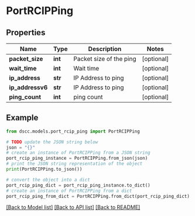 # PortRCIPPing


## Properties

Name | Type | Description | Notes
------------ | ------------- | ------------- | -------------
**packet_size** | **int** | Packet size of the ping | [optional] 
**wait_time** | **int** | Wait time | [optional] 
**ip_address** | **str** | IP Address to ping | [optional] 
**ip_addressv6** | **str** | IP Address to ping | [optional] 
**ping_count** | **int** | ping count | [optional] 

## Example

```python
from dscc.models.port_rcip_ping import PortRCIPPing

# TODO update the JSON string below
json = "{}"
# create an instance of PortRCIPPing from a JSON string
port_rcip_ping_instance = PortRCIPPing.from_json(json)
# print the JSON string representation of the object
print(PortRCIPPing.to_json())

# convert the object into a dict
port_rcip_ping_dict = port_rcip_ping_instance.to_dict()
# create an instance of PortRCIPPing from a dict
port_rcip_ping_from_dict = PortRCIPPing.from_dict(port_rcip_ping_dict)
```
[[Back to Model list]](../README.md#documentation-for-models) [[Back to API list]](../README.md#documentation-for-api-endpoints) [[Back to README]](../README.md)


